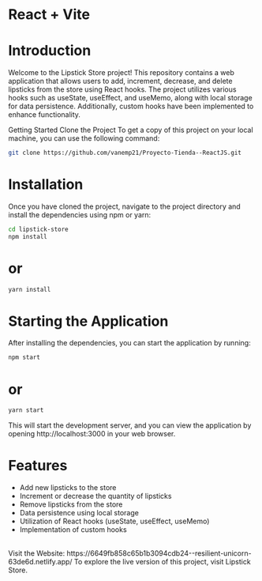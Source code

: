 # React + Vite

# Introduction
Welcome to the Lipstick Store project! This repository contains a web application that allows users to add, increment, decrease, and delete lipsticks from the store using React hooks. The project utilizes various hooks such as useState, useEffect, and useMemo, along with local storage for data persistence. Additionally, custom hooks have been implemented to enhance functionality.

Getting Started
Clone the Project
To get a copy of this project on your local machine, you can use the following command:

```bash
git clone https://github.com/vanemp21/Proyecto-Tienda--ReactJS.git
```

# Installation
Once you have cloned the project, navigate to the project directory and install the dependencies using npm or yarn:

```bash
cd lipstick-store
npm install
```
# or
```bash
yarn install
```
# Starting the Application
After installing the dependencies, you can start the application by running:

```bash
npm start
```
# or
```bash
yarn start
```
This will start the development server, and you can view the application by opening http://localhost:3000 in your web browser.

# Features
<ul>
<li>Add new lipsticks to the store</li>
<li>Increment or decrease the quantity of lipsticks</li>
<li>Remove lipsticks from the store</li>
<li>Data persistence using local storage</li>
<li>Utilization of React hooks (useState, useEffect, useMemo)</li>
<li>Implementation of custom hooks</li>
  </ul><br/>
Visit the Website: https://6649fb858c65b1b3094cdb24--resilient-unicorn-63de6d.netlify.app/
To explore the live version of this project, visit Lipstick Store.


